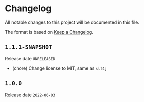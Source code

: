 # Changelog

All notable changes to this project will be documented in this file.

The format is based on [Keep a Changelog](https://keepachangelog.com/en/1.0.0/).

## `1.1.1-SNAPSHOT`

Release date `UNRELEASED`

- (chore) Change license to MIT, same as `slf4j`

## `1.0.0`

Release date `2022-06-03`

